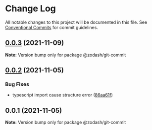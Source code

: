 # Change Log

All notable changes to this project will be documented in this file.
See [Conventional Commits](https://conventionalcommits.org) for commit guidelines.

## [0.0.3](https://github.com/zcorky/zodash/compare/@zodash/git-commit@0.0.2...@zodash/git-commit@0.0.3) (2021-11-09)

**Note:** Version bump only for package @zodash/git-commit

## [0.0.2](https://github.com/zcorky/zodash/compare/@zodash/git-commit@0.0.1...@zodash/git-commit@0.0.2) (2021-11-05)

### Bug Fixes

- typescript import cause structure error ([86aa61f](https://github.com/zcorky/zodash/commit/86aa61fdf74f10a5c1cc98b17a6f1151f029da15))

## 0.0.1 (2021-11-05)

**Note:** Version bump only for package @zodash/git-commit
